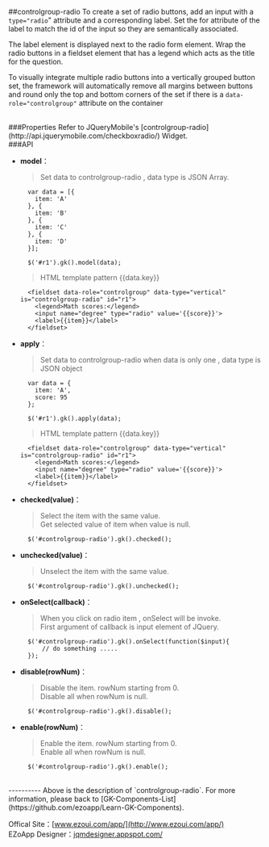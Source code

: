##controlgroup-radio
To create a set of radio buttons, add an input with a `type="radio`" attribute and a corresponding label. Set the for attribute of the label to match the id of the input so they are semantically associated.

The label element is displayed next to the radio form element. Wrap the radio buttons in a fieldset element that has a legend which acts as the title for the question.

To visually integrate multiple radio buttons into a vertically grouped button set, the framework will automatically remove all margins between buttons and round only the top and bottom corners of the set if there is a `data-role="controlgroup"` attribute on the container

<br/>
###Properties
Refer to JQueryMobile's [controlgroup-radio](http://api.jquerymobile.com/checkboxradio/) Widget.

<br/>
###API

- **model**：  
  	> Set data to controlgroup-radio , data type is JSON Array.
            
        var data = [{
          item: 'A'
        }, {
          item: 'B'
        }, {
          item: 'C'
        }, {
          item: 'D'
        }];

        $('#r1').gk().model(data);
          
  	> HTML template pattern {{data.key}}
  	
        <fieldset data-role="controlgroup" data-type="vertical" is="controlgroup-radio" id="r1">
          <legend>Math scores:</legend>
          <input name="degree" type="radio" value='{{score}}'>
          <label>{{item}}</label>
        </fieldset>
  	

- **apply**：  
  	> Set data to controlgroup-radio when data is only one , data type is JSON object

        var data = {
          item: 'A',
          score: 95
        };

        $('#r1').gk().apply(data);

  	> HTML template pattern {{data.key}}
  	
        <fieldset data-role="controlgroup" data-type="vertical" is="controlgroup-radio" id="r1">
          <legend>Math scores:</legend>
          <input name="degree" type="radio" value='{{score}}'>
          <label>{{item}}</label>
        </fieldset>
        
- **checked(value)**：  
  	> Select the item with the same value.  
    > Get selected value of item when value is null. 

        $('#controlgroup-radio').gk().checked();

- **unchecked(value)**：  
  	> Unselect the item with the same value.

        $('#controlgroup-radio').gk().unchecked();

- **onSelect(callback)**：  
  	> When you click on radio item , onSelect will be invoke.  
    > First argument of callback is input element of JQuery.

        $('#controlgroup-radio').gk().onSelect(function($input){
            // do something .....
        });

- **disable(rowNum)**：  
  	> Disable the item.
    > rowNum starting from 0.  
    > Disable all when rowNum is null. 

        $('#controlgroup-radio').gk().disable();
			

- **enable(rowNum)**：  
  	> Enable the item.
    > rowNum starting from 0.  
    > Enable all when rowNum is null. 

        $('#controlgroup-radio').gk().enable();
			
<br/>
----------
Above is the description of `controlgroup-radio`. For more information, please back to [GK-Components-List](https://github.com/ezoapp/Learn-GK-Components).

Offical Site：[www.ezoui.com/app/](http://www.ezoui.com/app/)  
EZoApp Designer：[jqmdesigner.appspot.com/](http://jqmdesigner.appspot.com/)





